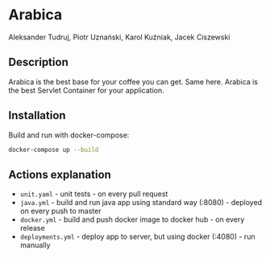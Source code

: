 # Arabica
Aleksander Tudruj, Piotr Uznański, Karol Kuźniak, Jacek Ciszewski

## Description
Arabica is the best base for your coffee you can get. Same here. Arabica is the best Servlet Container for your application.

## Installation
Build and run with docker-compose:
```bash
docker-compose up --build
```

## Actions explanation
- `unit.yaml` - unit tests - on every pull request
- `java.yml` - build and run java app using standard way (:8080) - deployed on every push to master
- `docker.yml` - build and push docker image to docker hub - on every release
- `deployments.yml` - deploy app to server, but using docker (:4080) - run manually
